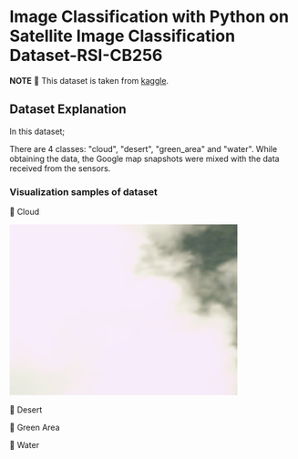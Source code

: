 # Image Classification with Python on Satellite Image Classification Dataset-RSI-CB256

**NOTE** 📝 This dataset is taken from [kaggle](https://www.kaggle.com/datasets/mahmoudreda55/satellite-image-classification?resource=download).


## Dataset Explanation

In this dataset; 

There are 4 classes: "cloud", "desert", "green_area" and "water". While obtaining the data, the Google map snapshots were mixed with the data received from the sensors.

### Visualization samples of dataset

🔵 Cloud

<img src="\images\cloudy\train_352.jpg" alt="train_12" style="height: 300px; width:400px;"/>

🔵 Desert

🔵 Green Area

🔵 Water
